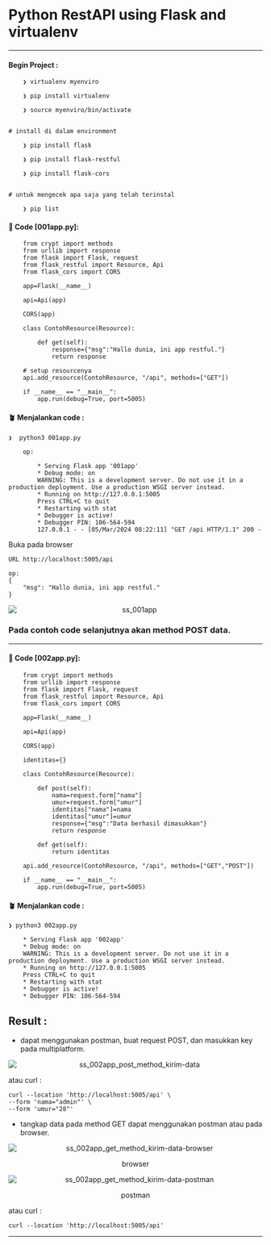 # Python RestAPI using Flask and virtualenv

---

#### Begin Project :

        ❯ virtualenv myenviro

        ❯ pip install virtualenv

        ❯ source myenviro/bin/activate


    # install di dalam environment

        ❯ pip install flask

        ❯ pip install flask-restful
        
        ❯ pip install flask-cors


    # untuk mengecek apa saja yang telah terinstal

        ❯ pip list



#### &#x1F680; Code [001app.py]:

        from crypt import methods
        from urllib import response
        from flask import Flask, request
        from flask_restful import Resource, Api
        from flask_cors import CORS

        app=Flask(__name__)

        api=Api(app)

        CORS(app)

        class ContohResource(Resource):

            def get(self):
                response={"msg":"Hallo dunia, ini app restful."}
                return response

        # setup resourcenya
        api.add_resource(ContohResource, "/api", methods=["GET"])

        if __name__ == "__main__":
            app.run(debug=True, port=5005)



#### &#x1FAB4; Menjalankan code :

    ❯  python3 001app.py

        op:

            * Serving Flask app '001app'
            * Debug mode: on
            WARNING: This is a development server. Do not use it in a production deployment. Use a production WSGI server instead.
            * Running on http://127.0.0.1:5005
            Press CTRL+C to quit
            * Restarting with stat
            * Debugger is active!
            * Debugger PIN: 106-564-594
            127.0.0.1 - - [05/Mar/2024 08:22:11] "GET /api HTTP/1.1" 200 -

Buka pada browser 

    URL http://localhost:5005/api

    op:
    {
        "msg": "Hallo dunia, ini app restful."
    }

<p align="center">
    <img src="./gambar-petunjuk/ss_001app.png" alt="ss_001app" style="display: block; margin: 0 auto;">
</p>



### Pada contoh code selanjutnya akan method POST data.

---

#### &#x1F680; Code [002app.py]: 

        from crypt import methods
        from urllib import response
        from flask import Flask, request
        from flask_restful import Resource, Api
        from flask_cors import CORS

        app=Flask(__name__)

        api=Api(app)

        CORS(app)

        identitas={} 

        class ContohResource(Resource):

            def post(self):
                nama=request.form["nama"] 
                umur=request.form["umur"]
                identitas["nama"]=nama
                identitas["umur"]=umur
                response={"msg":"Data berhasil dimasukkan"} 
                return response 

            def get(self):
                return identitas
        
        api.add_resource(ContohResource, "/api", methods=["GET","POST"])

        if __name__ == "__main__":
            app.run(debug=True, port=5005)




#### &#x1FAB4; Menjalankan code :

    ❯ python3 002app.py

        * Serving Flask app '002app'
        * Debug mode: on
        WARNING: This is a development server. Do not use it in a production deployment. Use a production WSGI server instead.
        * Running on http://127.0.0.1:5005
        Press CTRL+C to quit
        * Restarting with stat
        * Debugger is active!
        * Debugger PIN: 106-564-594 



## Result :

- dapat menggunakan postman, buat request POST, dan masukkan key pada multiplatform.

<p align="center">
    <img src="./gambar-petunjuk/ss_002app_post_method_kirim-data.png" alt="ss_002app_post_method_kirim-data" style="display: block; margin: 0 auto;">
</p>


atau curl :

    curl --location 'http://localhost:5005/api' \
    --form 'nama="admin"' \
    --form 'umur="28"'    



- tangkap data pada method GET dapat menggunakan postman atau pada browser.

<p align="center">
    <img src="./gambar-petunjuk/ss_002app_get_method_kirim-data-browser.png" alt="ss_002app_get_method_kirim-data-browser" style="display: block; margin: 0 auto;">
</p>
<p align="center">browser</p>

<p align="center">
    <img src="./gambar-petunjuk/ss_002app_get_method_kirim-data-postman.png" alt="ss_002app_get_method_kirim-data-postman" style="display: block; margin: 0 auto;">
</p>
<p align="center">postman</p>

atau curl :

    curl --location 'http://localhost:5005/api'


---